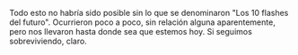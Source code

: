Todo esto no habría sido posible sin lo que se denominaron "Los 10 flashes del futuro".
Ocurrieron poco a poco, sin relación alguna aparentemente, pero nos llevaron hasta donde sea que estemos hoy. Si seguimos sobreviviendo, claro.


